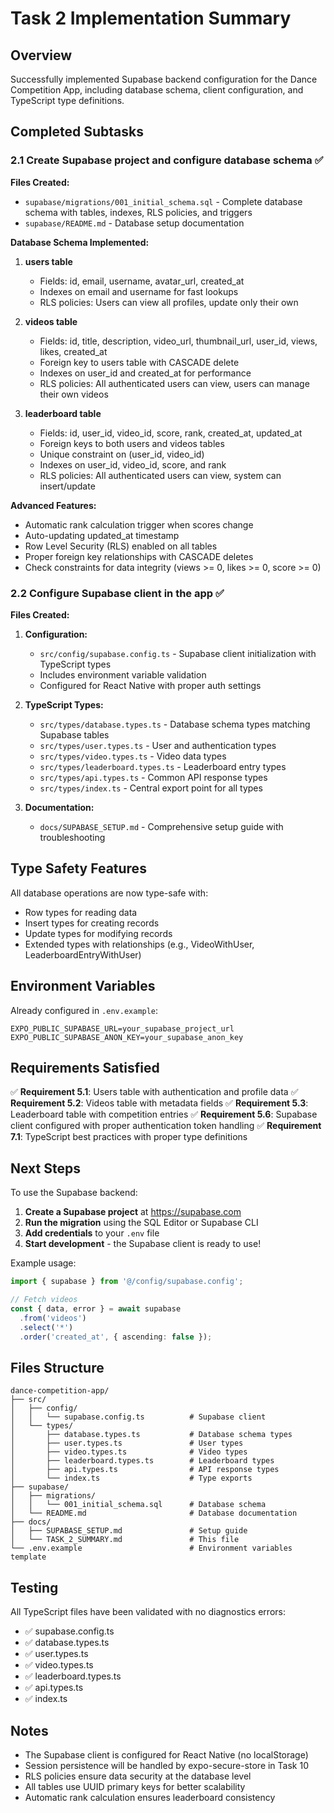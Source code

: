 # Task 2 Implementation Summary

## Overview
Successfully implemented Supabase backend configuration for the Dance Competition App, including database schema, client configuration, and TypeScript type definitions.

## Completed Subtasks

### 2.1 Create Supabase project and configure database schema ✅

**Files Created:**
- `supabase/migrations/001_initial_schema.sql` - Complete database schema with tables, indexes, RLS policies, and triggers
- `supabase/README.md` - Database setup documentation

**Database Schema Implemented:**

1. **users table**
   - Fields: id, email, username, avatar_url, created_at
   - Indexes on email and username for fast lookups
   - RLS policies: Users can view all profiles, update only their own

2. **videos table**
   - Fields: id, title, description, video_url, thumbnail_url, user_id, views, likes, created_at
   - Foreign key to users table with CASCADE delete
   - Indexes on user_id and created_at for performance
   - RLS policies: All authenticated users can view, users can manage their own videos

3. **leaderboard table**
   - Fields: id, user_id, video_id, score, rank, created_at, updated_at
   - Foreign keys to both users and videos tables
   - Unique constraint on (user_id, video_id)
   - Indexes on user_id, video_id, score, and rank
   - RLS policies: All authenticated users can view, system can insert/update

**Advanced Features:**
- Automatic rank calculation trigger when scores change
- Auto-updating updated_at timestamp
- Row Level Security (RLS) enabled on all tables
- Proper foreign key relationships with CASCADE deletes
- Check constraints for data integrity (views >= 0, likes >= 0, score >= 0)

### 2.2 Configure Supabase client in the app ✅

**Files Created:**

1. **Configuration:**
   - `src/config/supabase.config.ts` - Supabase client initialization with TypeScript types
   - Includes environment variable validation
   - Configured for React Native with proper auth settings

2. **TypeScript Types:**
   - `src/types/database.types.ts` - Database schema types matching Supabase tables
   - `src/types/user.types.ts` - User and authentication types
   - `src/types/video.types.ts` - Video data types
   - `src/types/leaderboard.types.ts` - Leaderboard entry types
   - `src/types/api.types.ts` - Common API response types
   - `src/types/index.ts` - Central export point for all types

3. **Documentation:**
   - `docs/SUPABASE_SETUP.md` - Comprehensive setup guide with troubleshooting

## Type Safety Features

All database operations are now type-safe with:
- Row types for reading data
- Insert types for creating records
- Update types for modifying records
- Extended types with relationships (e.g., VideoWithUser, LeaderboardEntryWithUser)

## Environment Variables

Already configured in `.env.example`:
```env
EXPO_PUBLIC_SUPABASE_URL=your_supabase_project_url
EXPO_PUBLIC_SUPABASE_ANON_KEY=your_supabase_anon_key
```

## Requirements Satisfied

✅ **Requirement 5.1**: Users table with authentication and profile data
✅ **Requirement 5.2**: Videos table with metadata fields
✅ **Requirement 5.3**: Leaderboard table with competition entries
✅ **Requirement 5.6**: Supabase client configured with proper authentication token handling
✅ **Requirement 7.1**: TypeScript best practices with proper type definitions

## Next Steps

To use the Supabase backend:

1. **Create a Supabase project** at https://supabase.com
2. **Run the migration** using the SQL Editor or Supabase CLI
3. **Add credentials** to your `.env` file
4. **Start development** - the Supabase client is ready to use!

Example usage:
```typescript
import { supabase } from '@/config/supabase.config';

// Fetch videos
const { data, error } = await supabase
  .from('videos')
  .select('*')
  .order('created_at', { ascending: false });
```

## Files Structure

```
dance-competition-app/
├── src/
│   ├── config/
│   │   └── supabase.config.ts          # Supabase client
│   └── types/
│       ├── database.types.ts           # Database schema types
│       ├── user.types.ts               # User types
│       ├── video.types.ts              # Video types
│       ├── leaderboard.types.ts        # Leaderboard types
│       ├── api.types.ts                # API response types
│       └── index.ts                    # Type exports
├── supabase/
│   ├── migrations/
│   │   └── 001_initial_schema.sql      # Database schema
│   └── README.md                       # Database documentation
├── docs/
│   ├── SUPABASE_SETUP.md               # Setup guide
│   └── TASK_2_SUMMARY.md               # This file
└── .env.example                        # Environment variables template
```

## Testing

All TypeScript files have been validated with no diagnostics errors:
- ✅ supabase.config.ts
- ✅ database.types.ts
- ✅ user.types.ts
- ✅ video.types.ts
- ✅ leaderboard.types.ts
- ✅ api.types.ts
- ✅ index.ts

## Notes

- The Supabase client is configured for React Native (no localStorage)
- Session persistence will be handled by expo-secure-store in Task 10
- RLS policies ensure data security at the database level
- All tables use UUID primary keys for better scalability
- Automatic rank calculation ensures leaderboard consistency
